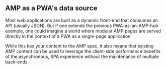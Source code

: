 ## AMP as a PWA's data source

Most web applications are built as a dynamic front-end that consumes an API (usually JSON). But if one extends the previous PWA-as-an-AMP-hub example, one could imagine a world where modular AMP pages are served directly in the context of a PWA as a single-page application.

While this ties your content to the AMP spec, it also means that existing AMP content can be used to leverage the client-side performance benefits of the asynchronous, SPA experience without the maintenance of multiple back-ends.


